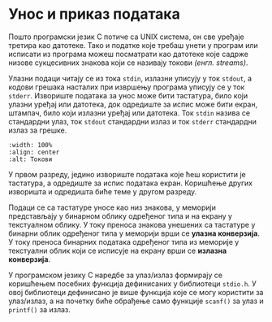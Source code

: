# Унос и приказ података

Пошто програмски језик C потиче са UNIX система, он све уређаје третира као
датотеке. Тако и податке које требаш унети у програм или исписати из програма
можеш посматрати као датотеке које садрже низове сукцесивних знакова који се
називају токови *(енгл. streams)*.

Улазни подаци читају се из тока `stdin`, излазни уписују у ток `stdout`, а
кодови грешака насталих при извршењу програма уписују се у ток `stderr`.
Извориште података за унос може бити тастатура, било који улазни уређај или
датотека, док одредиште за испис може бити екран, штампач, било који излазни
уређај или датотека. Ток `stdin` назива се стандардни улаз, ток `stdout`
стандардни излаз и ток `stderr` стандардни излаз за грешке.

```{image} images/tokovi.png
:width: 100%
:align: center
:alt: Токови
```

У првом разреду, једино извориште података које ћеш користити је тастатура, а
одредиште за испис података екран. Коришћење других изворишта и одредишта биће
теме у другом разреду.

Подаци се са тастатуре уносе као низ знакова, у меморији представљају у
бинарном облику одређеног типа и на екрану у текстуалном облику. У току преноса
знакова унешених са тастатуре у бинарни облик одређеног типа у меморији врши се
**улазна конверзија**. У току преноса бинарних података одређеног типа из
меморије у текстуални облик који се исписује на екрану врши се
**излазна конверзија**.

У програмском језику C наредбе за улаз/излаз формирају се коришћењем посебних
функција дефинисаних у библиотеци `stdio.h`. У овој библиотеци дефинисано је
више функција које се могу користити за улаз/излаз, а на почетку биће обрађење
само функције `scanf()` за улаз и `printf()` за излаз.

